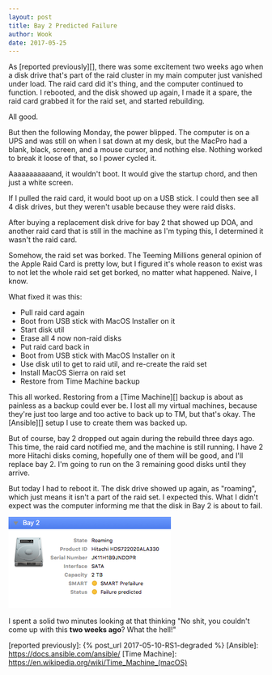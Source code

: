 ```yaml
---
layout: post
title: Bay 2 Predicted Failure
author: Wook
date: 2017-05-25
---
```


As [reported previously][], there was some excitement two weeks ago when a disk
drive that's part of the raid cluster in my main computer just vanished under
load.  The raid card did it's thing, and the computer continued to function.
I rebooted, and the disk showed up again, I made it a spare, the raid card grabbed
it for the raid set, and started rebuilding.

All good.

But then the following Monday, the power blipped. The computer is on a UPS and was
still on when I sat down at my desk, but the MacPro had a blank, black, screen,
and a mouse cursor, and nothing else.  Nothing worked to break it loose of that,
so I power cycled it.

Aaaaaaaaaaand, it wouldn't boot.  It would give the startup chord, and then just a
white screen.

If I pulled the raid card, it would boot up on a USB stick.  I could then see all
4 disk drives, but they weren't usable because they were raid disks.

After buying a replacement disk drive for bay 2 that showed up DOA, and another
raid card that is still in the machine as I'm typing this, I determined it wasn't
the raid card.

Somehow, the raid set was borked.  The Teeming Millions general opinion of the
Apple Raid Card is pretty low, but I figured it's whole reason to exist was to
not let the whole raid set get borked, no matter what happened.  Naive, I know.

What fixed it was this:

- Pull raid card again
- Boot from USB stick with MacOS Installer on it
- Start disk util
- Erase all 4 now non-raid disks
- Put raid card back in
- Boot from USB stick with MacOS Installer on it
- Use disk util to get to raid util, and re-create the raid set
- Install MacOS Sierra on raid set
- Restore from Time Machine backup

This all worked.  Restoring from a [Time Machine][] backup is about as painless
as a backup could ever be.  I lost all my virtual machines, because they're just
too large and too active to back up to TM, but that's okay.  The [Ansible][] setup
I use to create them was backed up.

But of course, bay 2 dropped out again during the rebuild three days ago.
This time, the
raid card notified me, and the machine is still running.  I have 2 more Hitachi
disks coming, hopefully one of them will be good, and I'll replace bay 2.  I'm
going to run on the 3 remaining good disks until they arrive.

But today I had to reboot it.  The disk drive showed up again, as "roaming",
which just means it isn't a part of the raid set.  I expected this.  What I
didn't expect was the computer informing me that the disk in Bay 2 is about
to fail.

![events](/assets/pics/predicted-failure.png)

I spent a solid two minutes looking at that thinking "No shit, you couldn't
come up with this **two weeks ago**?  What the hell!"


[reported previously]: {% post_url 2017-05-10-RS1-degraded %}
[Ansible]: https://docs.ansible.com/ansible/
[Time Machine]: https://en.wikipedia.org/wiki/Time_Machine_(macOS)
